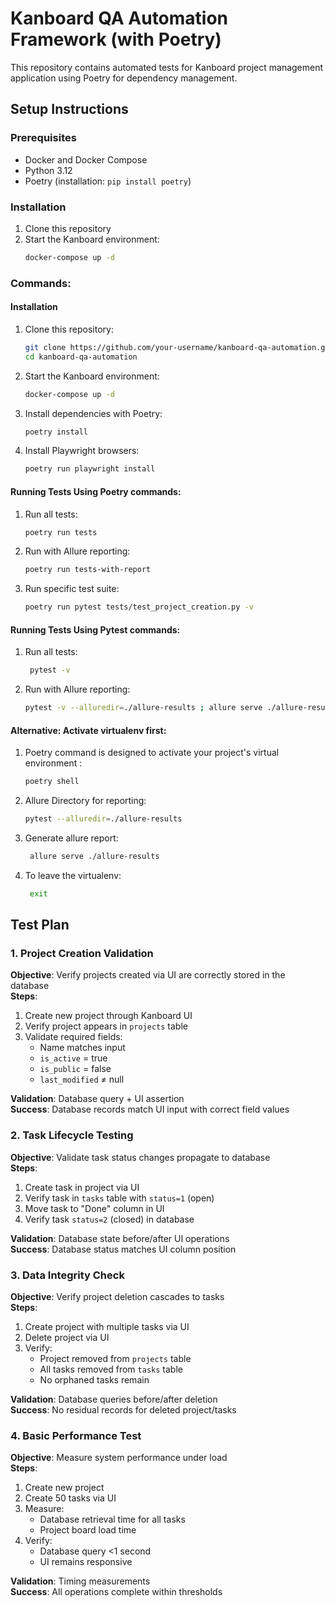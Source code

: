 # Kanboard QA Automation Framework (with Poetry)

This repository contains automated tests for Kanboard project management application using Poetry for dependency management.

## Setup Instructions

### Prerequisites
- Docker and Docker Compose
- Python 3.12
- Poetry (installation: `pip install poetry`)

### Installation
1. Clone this repository
2. Start the Kanboard environment:
   ```bash
   docker-compose up -d

### Commands:

#### Installation
1. Clone this repository:
   ```bash
   git clone https://github.com/your-username/kanboard-qa-automation.git
   cd kanboard-qa-automation
2. Start the Kanboard environment:
   ```bash
   docker-compose up -d
3. Install dependencies with Poetry:
   ```bash
   poetry install
4. Install Playwright browsers:
   ```bash
   poetry run playwright install

#### Running Tests Using Poetry commands:

1. Run all tests:
   ```bash
   poetry run tests
2. Run with Allure reporting:
   ```bash
   poetry run tests-with-report
3. Run specific test suite:
   ```bash
   poetry run pytest tests/test_project_creation.py -v
   
#### Running Tests Using Pytest commands:

1. Run all tests:
   ```bash
    pytest -v
2. Run with Allure reporting:
   ```bash
   pytest -v --alluredir=./allure-results ; allure serve ./allure-results

#### Alternative: Activate virtualenv first:

1. Poetry command is designed to activate your project's virtual environment :
   ```bash
   poetry shell
2. Allure Directory for reporting:
   ```bash
   pytest --alluredir=./allure-results
3. Generate allure report:
   ```bash
    allure serve ./allure-results
4. To leave the virtualenv:
   ```bash
    exit

## Test Plan

### 1. Project Creation Validation
**Objective**: Verify projects created via UI are correctly stored in the database  
**Steps**:
1. Create new project through Kanboard UI
2. Verify project appears in `projects` table
3. Validate required fields:
   - Name matches input
   - `is_active` = true
   - `is_public` = false
   - `last_modified` ≠ null

**Validation**: Database query + UI assertion  
**Success**: Database records match UI input with correct field values

### 2. Task Lifecycle Testing
**Objective**: Validate task status changes propagate to database  
**Steps**:
1. Create task in project via UI
2. Verify task in `tasks` table with `status=1` (open)
3. Move task to "Done" column in UI
4. Verify task `status=2` (closed) in database

**Validation**: Database state before/after UI operations  
**Success**: Database status matches UI column position

### 3. Data Integrity Check
**Objective**: Verify project deletion cascades to tasks  
**Steps**:
1. Create project with multiple tasks via UI
2. Delete project via UI
3. Verify:
   - Project removed from `projects` table
   - All tasks removed from `tasks` table
   - No orphaned tasks remain

**Validation**: Database queries before/after deletion  
**Success**: No residual records for deleted project/tasks

### 4. Basic Performance Test
**Objective**: Measure system performance under load  
**Steps**:
1. Create new project
2. Create 50 tasks via UI
3. Measure:
   - Database retrieval time for all tasks
   - Project board load time
4. Verify:
   - Database query <1 second
   - UI remains responsive

**Validation**: Timing measurements  
**Success**: All operations complete within thresholds
